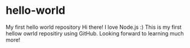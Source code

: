 # hello-world
My first hello world repository
Hi there! I love Node.js :) This is my first hellow owrld repositiry using GitHub. Looking forward to learning much more!
